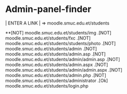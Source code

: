 # Admin-panel-finder

   |   ENTER A LINK   |
=>  moodle.smuc.edu.et/students

**[NOT] moodle.smuc.edu.et/students/img
.[NOT] moodle.smuc.edu.et/students/fxc
.[NOT] moodle.smuc.edu.et/students/students/photo
.[NOT] moodle.smuc.edu.et/students/admin
.[NOT] moodle.smuc.edu.et/students/admin.asp
.[NOT] moodle.smuc.edu.et/students/admin/admin.asp
.[NOT] moodle.smuc.edu.et/students/admin.aspx
.[NOT] moodle.smuc.edu.et/students/admin/admin.aspx
.[NOT] moodle.smuc.edu.et/students/admin.php
.[NOT] moodle.smuc.edu.et/students/administrator
.[Ok] moodle.smuc.edu.et/students/login.php
